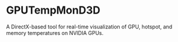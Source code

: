 # GPUTempMonD3D
A DirectX-based tool for real-time visualization of GPU, hotspot, and memory temperatures on NVIDIA GPUs.
